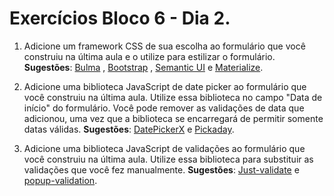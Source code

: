 # Exercícios Bloco 6 - Dia 2.

1. Adicione um framework CSS de sua escolha ao formulário que você construiu na última aula e o utilize para estilizar o formulário.
**Sugestões**: [Bulma](https://bulma.io/) , [Bootstrap](https://getbootstrap.com/) , [Semantic UI](https://semantic-ui.com/) e [Materialize](https://materializecss.com/).

2. Adicione uma biblioteca JavaScript de date picker ao formulário que você construiu na última aula. Utilize essa biblioteca no campo "Data de início" do formulário. Você pode remover as validações de data que adicionou, uma vez que a biblioteca se encarregará de permitir somente datas válidas.
**Sugestões**: [DatePickerX](https://github.com/AlexKrupko/DatePickerX) e [Pickaday](https://github.com/Pikaday/Pikaday).

3. Adicione uma biblioteca JavaScript de validações ao formulário que você construiu na última aula. Utilize essa biblioteca para substituir as validações que você fez manualmente.
**Sugestões**: [Just-validate](https://github.com/horprogs/Just-validate) e [popup-validation](https://github.com/AntonLapshin/popup-validation).